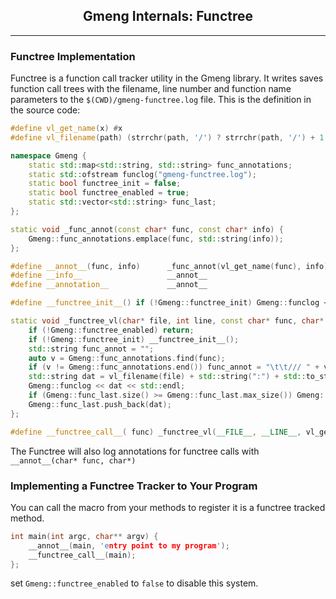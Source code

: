 <center>
<h2>Gmeng Internals: Functree</h2>
</center>

<hr>

### Functree Implementation

Functree is a function call tracker utility in the Gmeng library. It writes saves function call trees with the filename, line number and function name parameters to the `$(CWD)/gmeng-functree.log` file.
This is the definition in the source code:

```cpp
#define vl_get_name(x) #x
#define vl_filename(path) (strrchr(path, '/') ? strrchr(path, '/') + 1 : path)

namespace Gmeng {
    static std::map<std::string, std::string> func_annotations;
    static std::ofstream funclog("gmeng-functree.log");
    static bool functree_init = false;
    static bool functree_enabled = true;
    static std::vector<std::string> func_last;
};

static void _func_annot(const char* func, const char* info) {
    Gmeng::func_annotations.emplace(func, std::string(info));
};

#define __annot__(func, info)      _func_annot(vl_get_name(func), info)
#define __info__                   __annot__
#define __annotation__             __annot__

#define __functree_init__() if (!Gmeng::functree_init) Gmeng::funclog << "-- cleared previous log --\n~~GMENG_FUNCTREE~~\n*** This file is used for diagnostics ***\n", Gmeng::functree_init = true

static void _functree_vl(char* file, int line, const char* func, char* pretty_func) {
    if (!Gmeng::functree_enabled) return;
    if (!Gmeng::functree_init) __functree_init__();
    std::string func_annot = "";
    auto v = Gmeng::func_annotations.find(func);
    if (v != Gmeng::func_annotations.end()) func_annot = "\t\t/// " + v->second;
    std::string dat = vl_filename(file) + std::string(":") + std::to_string(line) + " >> " + func + func_annot;
    Gmeng::funclog << dat << std::endl;
    if (Gmeng::func_last.size() >= Gmeng::func_last.max_size()) Gmeng::func_last.clear();
    Gmeng::func_last.push_back(dat);
};

#define __functree_call__( func) _functree_vl(__FILE__, __LINE__, vl_get_name(func), __PRETTY_FUNCTION__)
```

The Functree will also log annotations for functree calls with `__annot__(char* func, char*)`

### Implementing a Functree Tracker to Your Program

You can call the macro from your methods to register it is a functree tracked method.

```cpp
int main(int argc, char** argv) {
    __annot__(main, 'entry point to my program');
    __functree_call__(main);
};
```

set `Gmeng::functree_enabled` to `false` to disable this system.

<br>
